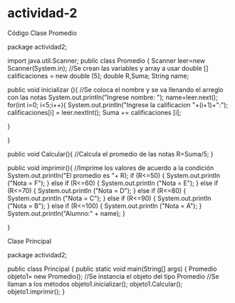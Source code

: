# actividad-2
Código 
Clase Promedio

package actividad2;

import java.util.Scanner;
public class Promedio {
Scanner leer=new Scanner(System.in); //Se crean las variables y array a usar 
double [] calificaciones = new double [5];
double R,Suma;
String name;


public void inicializar (){ //Se coloca el nombre y se va llenando el arreglo con las notas
System.out.println("Ingrese nombre: ");
name=leer.next();
for(int i=0; i<5;i++){
System.out.println("Ingrese la calificacion "+(i+1)+":");
   calificaciones[i] = leer.nextInt();
   Suma += calificaciones [i]; 

}

}

public void Calcular(){ //Calcula el promedio de las notas
R=Suma/5;
}

public void imprimir(){ //Imprime los valores de acuerdo a la condición
System.out.println("El promedio es "+ R);
if (R<=50) {
System.out.println ("Nota = F");
}
else if (R<=60) {
System.out.println ("Nota = E");
}
else if (R<=70) {
System.out.println ("Nota = D");
}
else if (R<=80) {
System.out.println ("Nota = C");
}
else if (R<=90) {
System.out.println ("Nota = B");
}
else if (R<=100) {
System.out.println ("Nota = A");
}
System.out.println("Alumno:" + name);
}
    
}






Clase Principal

package actividad2;


public class Principal {
    public static void main(String[] args) {
        Promedio objeto1= new Promedio(); //Se instancia el objeto del tipo Promedio
//Se llaman a los métodos
objeto1.inicializar();
objeto1.Calcular();
objeto1.imprimir();
    }
    

